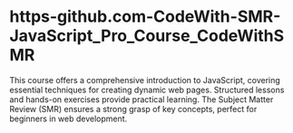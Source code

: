 # https-github.com-CodeWith-SMR-JavaScript_Pro_Course_CodeWithSMR
This course offers a comprehensive introduction to JavaScript, covering essential techniques for creating dynamic web pages. Structured lessons and hands-on exercises provide practical learning. The Subject Matter Review (SMR) ensures a strong grasp of key concepts, perfect for beginners in web development.
